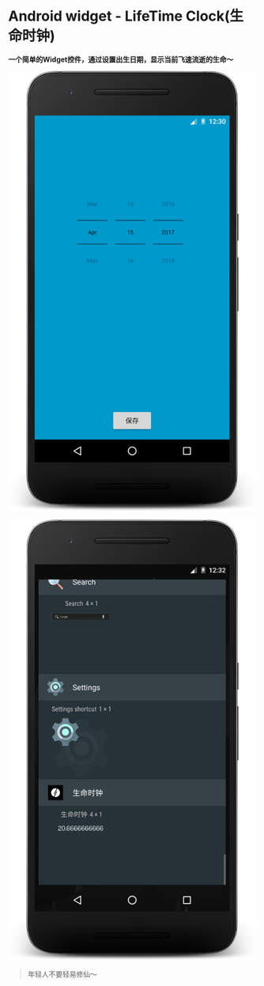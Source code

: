 # Android widget - LifeTime Clock(生命时钟)  

**一个简单的Widget控件，通过设置出生日期，显示当前飞速流逝的生命～**  



![Home](art/home.png)  

![Preview](art/appwidgetpreview.png)

> 年轻人不要轻易修仙～
